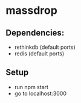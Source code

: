 # massdrop

## Dependencies:
* rethinkdb (default ports)
* redis (default ports)

## Setup
* run npm start
* go to localhost:3000

